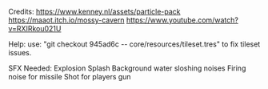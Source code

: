 Credits:
https://www.kenney.nl/assets/particle-pack
https://maaot.itch.io/mossy-cavern
https://www.youtube.com/watch?v=RXIRkou021U

Help:
use: "git checkout 945ad6c -- core/resources/tileset.tres" to fix tileset issues.


SFX Needed:
	Explosion
	Splash
	Background water sloshing noises
	Firing noise for missile
	Shot for players gun
